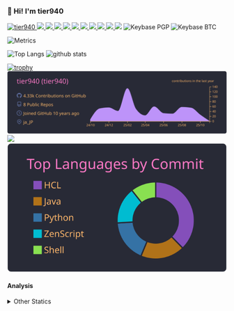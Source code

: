 ### 👋 Hi! I'm tier940

<p align="left"> 
  <a href="https://github.com/tier940/tier940/">
    <img src="https://komarev.com/ghpvc/?username=tier940" alt="tier940" />
  </a>
  <a href="http://twitter.com/tier940">
    <img height="20" src="https://img.shields.io/twitter/follow/tier940?label=Twitter&logo=twitter&style=flat" />
  </a>
  <a href="https://github.com/tier940">
    <img height="20" src="https://img.shields.io/github/followers/tier940?label=follow&logo=github&style=flat" />
  </a>
  <a href="https://www.reddit.com/user/tier940">
    <img height="20" src="https://img.shields.io/reddit/user-karma/combined/tier940?label=Reddit&logo=reddit&style=flat" />
  </a>
  <a href="https://stackoverflow.com/users/17317833/tier940">
    <img height="20" src="https://img.shields.io/stackexchange/stackoverflow/r/17317833?label=StackOverflow&logo=stack-overflow&style=flat" />
  </a>
  <a href="https://zenn.dev/tier940">
    <img height="20" src="https://zenn.badge.nikaera.com/s/tier940/likes" />
  </a>
  <a href="https://zenn.dev/tier940">
    <img height="20" src="https://zenn.badge.nikaera.com/s/tier940/followers" />
  </a>
  <a href="https://zenn.dev/tier940">
    <img height="20" src="https://zenn.badge.nikaera.com/s/tier940/articles" />
  </a>
  <a href="http://qiita.com/tier940">
    <img height="20" src="https://qiita-badge.apiapi.app/s/tier940/posts.svg" />
  </a>
  <a href="http://qiita.com/tier940">
    <img height="20" src="https://qiita-badge.apiapi.app/s/tier940/contributions.svg" />
  </a>
   <img height="20" src="https://github.com/tier940/tier940/actions/workflows/main.yml/badge.svg" />
  <img alt="Keybase PGP" src="https://img.shields.io/keybase/pgp/tier940">
  <img alt="Keybase BTC" src="https://img.shields.io/keybase/btc/tier940">
</p>

<!-- ![Metrics](https://metrics.lecoq.io/tier940) -->
![Metrics](https://github.com/tier940/tier940/blob/main/github-metrics.svg)

<p align="left"> 
  <img alt="Top Langs" height="150px" src="https://github-readme-stats.vercel.app/api/top-langs/?username=tier940&layout=compact&count_private=true&show_icons=true&show_icons=true&theme=onedark" />
  <img alt="github stats" height="150px" src="https://github-readme-stats.vercel.app/api?username=tier940&count_private=true&show_icons=true&show_icons=true&theme=onedark" />
</p>

[![trophy](https://github-profile-trophy.vercel.app/?username=tier940&theme=gruvbox)](https://github.com/ryo-ma/github-profile-trophy)
[![](https://raw.githubusercontent.com/tier940/tier940/master/profile-summary-card-output/dracula/0-profile-details.svg)](https://github.com/vn7n24fzkq/github-profile-summary-cards)
[![](https://raw.githubusercontent.com/tier940/tier940/master/profile-summary-card-output/dracula/1-repos-per-language.svg)](https://github.com/vn7n24fzkq/github-profile-summary-cards)
[![](https://raw.githubusercontent.com/tier940/tier940/master/profile-summary-card-output/dracula/2-most-commit-language.svg)](https://github.com/vn7n24fzkq/github-profile-summary-cards)

#### Analysis
<!-- <img height="150" src="https://github.com/tier940/tier940/blob/master/images/stat.svg" alt="Alternative Text"/> -->

<details>
  <summary>Other Statics</summary>
  <!--START_SECTION:waka-->
**🐱 My GitHub Data** 

> 🏆 132 Contributions in the Year 2021
 > 
> 📦 1.8 kB Used in GitHub's Storage 
 > 
> 💼 Opted to Hire
 > 
> 📜 4 Public Repositories 
 > 
> 🔑 0 Private Repositories  
 > 
**I Mostly Code in PHP** 

```text
PHP                      1 repo              █████████████████████████   100.0%

```


**Timeline**

![Chart not found](https://raw.githubusercontent.com/tier940/tier940/main/charts/bar_graph.png) 


 Last Updated on 07/11/2021
<!--END_SECTION:waka-->
</details>
